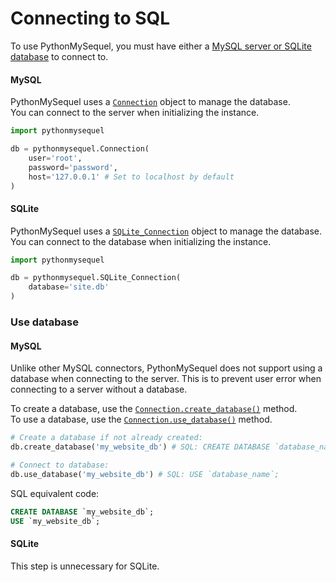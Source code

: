# Connecting to SQL

To use PythonMySequel, you must have either a [MySQL server or SQLite database](getting_started/installation.md) to connect to.

#### MySQL
PythonMySequel uses a [`Connection`](api_reference/connection.md#connection) object to manage the database.\
You can connect to the server when initializing the instance.
```python
import pythonmysequel

db = pythonmysequel.Connection(
    user='root',
    password='password',
    host='127.0.0.1' # Set to localhost by default
)
```

#### SQLite
PythonMySequel uses a [`SQLite_Connection`](api_reference/connection.md#sqlite_connection) object to manage the database.\
You can connect to the database when initializing the instance.
```python
import pythonmysequel

db = pythonmysequel.SQLite_Connection(
    database='site.db'
)
```

### Use database

#### MySQL
Unlike other MySQL connectors, PythonMySequel does not support using a database when connecting to the server. This is to prevent user error when connecting to a server without a database.

To create a database, use the [`Connection.create_database()`](api_reference/connection.md#methods-and-attributes) method.\
To use a database, use the [`Connection.use_database()`](api_reference/connection.md#methods-and-attributes) method.
```python
# Create a database if not already created:
db.create_database('my_website_db') # SQL: CREATE DATABASE `database_name`;

# Connect to database:
db.use_database('my_website_db') # SQL: USE `database_name`;
```
SQL equivalent code:
```sql
CREATE DATABASE `my_website_db`;
USE `my_website_db`;
```

#### SQLite
This step is unnecessary for SQLite.